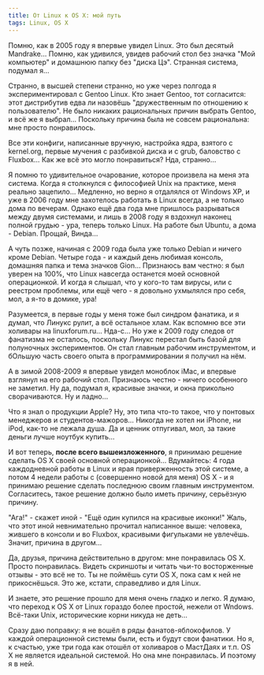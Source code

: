 ```yaml
---
title: От Linux к OS X: мой путь
tags: Linux, OS X
---
```


Помню, как в 2005 году я впервые увидел Linux. Это был десятый Mandrake… Помню, как удивился, увидев рабочий стол без значка "Мой компьютер" и домашнюю папку без "диска Цэ". Странная система, подумал я…

Странно, в высшей степени странно, но уже через полгода я экспериментировал с Gentoo Linux. Кто знает Gentoo, тот согласится: этот дистрибутив едва ли назовёшь "дружественным по отношению к пользователю". Не было никаких рациональных причин выбрать Gentoo, и всё же я выбрал… Поскольку причина была не совсем рациональна: мне просто понравилось.

Все эти конфиги, написанные вручную, настройка ядра, взятого с kernel.org, первые мучения с разбивкой диска и с grub, баловство с Fluxbox… Как же всё это могло понравиться? Нда, странно…

Я помню то удивительное очарование, которое произвела на меня эта система. Когда я столкнулся с философией Unix на практике, меня реально зацепило… Медленно, но верно я отдалялся от Windows XP, и уже в 2006 году мне захотелось работать в Linux всегда, а не только дома по вечерам. Однако ещё два года мне пришлось разрываться между двумя системами, и лишь в 2008 году я вздохнул наконец полной грудью - ура, теперь только Linux. На работе был Ubuntu, а дома - Debian. Прощай, Винда…

А чуть позже, начиная с 2009 года была уже только Debian и ничего кроме Debian. Четыре года - и каждый день любимая консоль, домашняя папка и тема значков Gion… Признаюсь вам честно: я был уверен на 100%, что Linux навсегда останется моей основной операционкой. И когда я слышал, что у кого-то там вирусы, или с реестром проблемы, или ещё чего - я довольно ухмылялся про себя, мол, а я-то в домике, ура!

Разумеется, в первые годы у меня тоже был синдром фанатика, и я думал, что Линукс рулит, а всё остальное хлам. Как вспомню все эти холивары на linuxforum.ru… Нда-с… Но уже к 2009 году следов от фанатизма не осталось, поскольку Линукс перестал быть базой для полуночных экспериментов. Он стал главным рабочим инструментом, и бОльшую часть своего опыта в программировании я получил на нём.

А в зимой 2008-2009 я впервые увидел моноблок iMac, и впервые взглянул на его рабочий стол. Признаюсь честно - ничего особенного не заметил. Ну да, подумал я, красивые значки, и окна прикольно сворачиваются. Ну и ладно…

Что я знал о продукции Apple? Ну, это типа что-то такое, что у понтовых менеджеров и студентов-мажоров… Никогда не хотел ни iPhone, ни iPod, как-то не лежала душа. Да и ценник отпугивал, мол, за такие деньги лучше ноутбук купить…

И вот теперь, **после всего вышеизложенного**, я принимаю решение сделать OS X своей основной операционкой… Вдумайтесь: 4 года каждодневной работы в Linux и ярая приверженность этой системе, а потом 4 недели работы с (совершенно новой для меня) OS X - и я принимаю решение сделать последнюю своим главным инструментом. Согласитесь, такое решение должно было иметь причину, серьёзную причину.

"Ага!" - скажет иной - "Ещё один купился на красивые иконки!" Жаль, что этот иной невнимательно прочитал написанное выше: человека, жившего в консоли и во Fluxbox, красивыми фигульками не увлечёшь. Значит, причина в другом…

Да, друзья, причина действительно в другом: мне понравилась OS X. Просто понравилась. Видеть скриншоты и читать чьи-то восторженные отзывы - это всё не то. Ты не поймёшь сути OS X, пока сам к ней не прикоснёшься. Это же, кстати, справедливо и для Linux.

И знаете, это решение прошло для меня очень гладко и легко. Я думаю, что переход к OS X от Linux гораздо более простой, нежели от Wndows. Всё-таки Unix, исторические корни никуда не деть…

Сразу даю поправку: я не вошёл в ряды фанатов-яблокофилов. У каждой операционной системы были, есть и будут свои фанатики. Но я, к счастью, уже три года как отошёл от холиваров о МастДаях и т.п. OS X не является идеальной системой. Но она мне понравилась. И поэтому я в ней.
